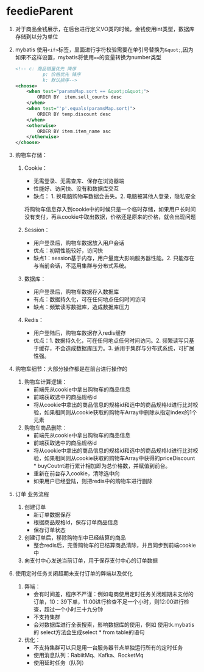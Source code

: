 # feedieParent
1. 对于商品金钱展示，在后台进行定义VO类的时候，金钱使用int类型，数据库存储到以分为单位

2. mybatis 使用`<if>`标签，里面进行字符校验需要在单引号替换为`&quot;`,因为如果不这样设置，mybatis将使用`==`的变量转换为number类型

   ```xml
   <!-- c: 商品销量优先 降序
             p: 价格优先 降序
             k: 默认排序-->
   <choose>
       <when test="paramsMap.sort == &quot;c&quot;">
           ORDER BY  item.sell_counts desc
       </when>
       <when test="'p'.equals(paramsMap.sort)">
           ORDER BY temp.discount desc
       </when>
       <otherwise>
           ORDER BY item.item_name asc
       </otherwise>
   </choose>
   ```

3. 购物车存储：

   1. Cookie：
      - 无需登录、无需查库、保存在浏览器端
      - 性能好、访问快、没有和数据库交互
      - 缺点： 1. 换电脑购物车数据会丢失。2.  电脑被其他人登录，隐私安全
      
      将购物车信息存入到cookie中的时候只是一个临时存储，如果用户长时间没有支付，再从cookie中取出数据，价格还是原来的价格，就会出现问题
   2. Session：
      - 用户登录后，购物车数据放入用户会话
      - 优点：初期性能较好，访问快
      - 缺点1：session基于内存，用户量庞大影响服务器性能。2. 只能存在与当前会话，不适用集群与分布式系统。
   3. 数据库：
      - 用户登录后，购物车数据存入数据库
      - 有点：数据持久化，可在任何地点任何时间访问
      - 缺点：频繁读写数据库，造成数据库压力
   4. Redis：
      - 用户登陆后，购物车数据存入redis缓存
      - 优点：1. 数据持久化，可在任何地点任何时间访问。2. 频繁读写只基于缓存，不会造成数据库压力。3. 适用于集群与分布式系统，可扩展性强。
   
4. 购物车细节：大部分操作都是在前台进行操作的

   1. 购物车计算逻辑：
      - 前端先从cookie中拿出购物车的商品信息
      - 前端获取选中的商品规格id
      - 将从cookie中拿出的商品信息的规格id和选中的商品规格Id进行比对校验，如果相同则从cookie获取的购物车Array中删除从指定index的1个元素
   2. 购物车商品删除：
      - 前端先从cookie中拿出购物车的商品信息
      - 前端获取选中的商品规格id
      - 将从cookie中拿出的商品信息的规格id和选中的商品规格Id进行比对校验，如果相同则从cookie获取的购物车Array中获得的priceDiscount * buyCoutnt进行累计相加即为总价格数，并赋值到前台。
      - 重新在前台存入cookie，清除选中向
      - 如果用户已经登陆，则把redis中的购物车进行删除
   
5. 订单 业务流程

   1. 创建订单
      - 新订单数据保存
      - 根据商品规格Id，保存订单商品信息
      - 保存订单状态 
   2. 创建订单后，移除购物车中已经结算的商品
      - 整合redis后，完善购物车的已结算商品清除，并且同步到前端cookie中
   3. 向支付中心发送当前订单，用于保存支付中心的订单数据
   
6. 使用定时任务关闭超期未支付订单的弊端以及优化

   1. 弊端：
      - 会有时间差，程序不严谨：例如电商使用定时任务关闭超期未支付的订单，10：39下单，11:00进行检查不足一个小时，则12:00进行检查，超过一个小时三十九分钟
      - 不支持集群
      - 会对数据库进行全表搜索，影响数据库的使用，例如 使用tk.mybatis 的 select方法会生成select * from table的语句
   2. 优化：
      - 不支持集群可以只是用一台服务器节点单独运行所有的定时任务
      - 使用消息队列：RabiitMq、Kafka、RocketMq
      - 使用延时任务（队列）

